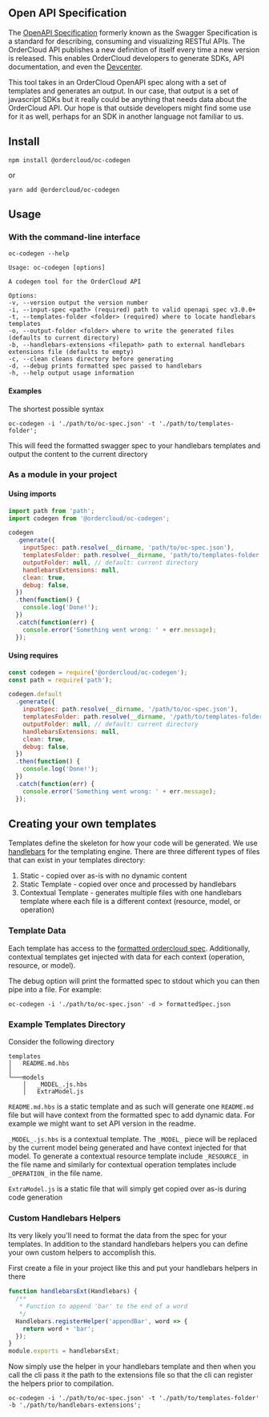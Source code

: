 ## Open API Specification

The [OpenAPI Specification](https://swagger.io/docs/specification/about/) formerly known as the Swagger Specification is a standard for describing, consuming and visualizing RESTful APIs. The OrderCloud API publishes a new definition of itself every time a new version is released. This enables OrderCloud developers to generate SDKs, API documentation, and even the [Devcenter](https://developer.ordercloud.io).

This tool takes in an OrderCloud OpenAPI spec along with a set of templates and generates an output. In our case, that output is a set of javascript SDKs but it really could be anything that needs data about the OrderCloud API. Our hope is that outside developers might find some use for it as well, perhaps for an SDK in another language not familiar to us.

## Install

```shell
npm install @ordercloud/oc-codegen
```

or

```shell
yarn add @ordercloud/oc-codegen
```

## Usage

### With the command-line interface

```shell
oc-codegen --help

Usage: oc-codegen [options]

A codegen tool for the OrderCloud API

Options:
-v, --version output the version number
-i, --input-spec <path> (required) path to valid openapi spec v3.0.0+
-t, --templates-folder <folder> (required) where to locate handlebars templates
-o, --output-folder <folder> where to write the generated files (defaults to current directory)
-b, --handlebars-extensions <filepath> path to external handlebars extensions file (defaults to empty)
-c, --clean cleans directory before generating
-d, --debug prints formatted spec passed to handlebars
-h, --help output usage information
```

#### Examples

The shortest possible syntax

<!--
TODO: make input spec an optional parameter when
we have this deployed somewhere (default to prod api spec url)
-->

```shell
oc-codegen -i './path/to/oc-spec.json' -t './path/to/templates-folder';
```

This will feed the formatted swagger spec to your handlebars templates and output the content to the current directory

### As a module in your project

#### Using imports

<!--
TODO: make input spec an optional parameter when
we have this deployed somewhere (default to prod api spec url)
-->

```javascript
import path from 'path';
import codegen from '@ordercloud/oc-codegen';

codegen
  .generate({
    inputSpec: path.resolve(__dirname, 'path/to/oc-spec.json'),
    templatesFolder: path.resolve(__dirname, 'path/to/templates-folder'),
    outputFolder: null, // default: current directory
    handlebarsExtensions: null,
    clean: true,
    debug: false,
  })
  .then(function() {
    console.log('Done!');
  })
  .catch(function(err) {
    console.error('Something went wrong: ' + err.message);
  });
```

#### Using requires

```javascript
const codegen = require('@ordercloud/oc-codegen');
const path = require('path');

codegen.default
  .generate({
    inputSpec: path.resolve(__dirname, '/path/to/oc-spec.json'),
    templatesFolder: path.resolve(__dirname, '/path/to/templates-folder'),
    outputFolder: null, // default: current directory
    handlebarsExtensions: null,
    clean: true,
    debug: false,
  })
  .then(function() {
    console.log('Done!');
  })
  .catch(function(err) {
    console.error('Something went wrong: ' + err.message);
  });
```

## Creating your own templates

Templates define the skeleton for how your code will be generated. We use [handlebars](https://handlebarsjs.com/) for the templating engine. There are three different types of files that can exist in your templates directory:

1. Static - copied over as-is with no dynamic content
2. Static Template - copied over once and processed by handlebars
3. Contextual Template - generates multiple files with one handlebars template where each file is a different context (resource, model, or operation)

### Template Data

Each template has access to the [formatted ordercloud spec](https://ordercloudapi.github.io/oc-codegen/interfaces/formattedspec.html). Additionally, contextual templates get injected with data for each context (operation, resource, or model).

The debug option will print the formatted spec to stdout which you can then pipe into a file. For example:

<!--
TODO: make input spec an optional parameter when
we have this deployed somewhere (default to prod api spec url)
-->

```shell
oc-codegen -i './path/to/oc-spec.json' -d > formattedSpec.json
```

### Example Templates Directory

Consider the following directory

```shell
templates
│   README.md.hbs
│
└───models
    │   _MODEL_.js.hbs
    │   ExtraModel.js
```

`README.md.hbs` is a static template and as such will generate one `README.md` file but will have context from the formatted spec to add dynamic data. For example we might want to set API version in the readme.

`_MODEL_.js.hbs` is a contextual template. The `_MODEL_` piece will be replaced by the current model being generated and have context injected for that model. To generate a contextual resource template include `_RESOURCE_` in the file name and similarly for contextual operation templates include `_OPERATION_` in the file name.

`ExtraModel.js` is a static file that will simply get copied over as-is during code generation

### Custom Handlebars Helpers

Its very likely you'll need to format the data from the spec for your templates. In addition to the standard handlebars helpers you can define your own custom helpers to accomplish this.

First create a file in your project like this and put your handlebars helpers in there

```javascript
function handlebarsExt(Handlebars) {
  /**
   * Function to append 'bar' to the end of a word
   */
  Handlebars.registerHelper('appendBar', word => {
    return word + 'bar';
  });
}
module.exports = handlebarsExt;
```

Now simply use the helper in your handlebars template and then when you call the cli pass it the path to the extensions file so that the cli can register the helpers prior to compilation.

<!--
TODO: make input spec an optional parameter when
we have this deployed somewhere (default to prod api spec url)
-->

```shell
oc-codegen -i './path/to/oc-spec.json' -t './path/to/templates-folder' -b './path/to/handlebars-extensions';
```

<!-- TODO: ADD LINKS once SDKs are done
### Real Examples

- Javascript SDK
- AngularJS SDK
- Angular SDK
 -->
